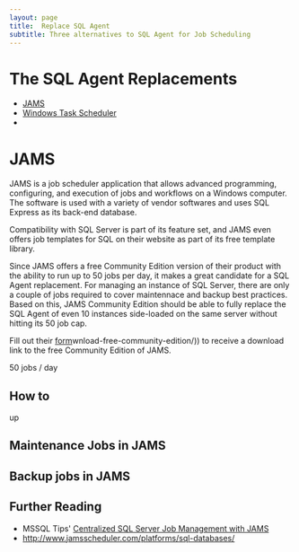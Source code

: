 ```yaml
---
layout: page
title:  Replace SQL Agent
subtitle: Three alternatives to SQL Agent for Job Scheduling
---
```


# The SQL Agent Replacements

* [JAMS](#jams)
* [Windows Task Scheduler](#windowstaskscheduler)
*


# JAMS

JAMS is a job scheduler application that allows advanced programming, configuring,
and execution of jobs and workflows on a Windows computer. The software is used
with a variety of vendor softwares and uses SQL Express as its back-end database.

Compatibility with SQL Server is part of its feature set, and JAMS even offers
job templates for SQL on their website as part of its free template library.

Since JAMS offers a free Community Edition version of their product with the
ability to run up to 50 jobs per day, it makes a great candidate for a SQL Agent replacement.
For managing an instance of SQL Server, there are only a couple of jobs required to
cover maintennace and backup best practices. Based on this, JAMS Community Edition
should be able to fully replace the SQL Agent of even 10 instances side-loaded on the
same server without hitting its 50 job cap.

Fill out their [form](http://www.jamsscheduler.com/do)wnload-free-community-edition/))
to receive a download link to the free Community Edition of JAMS.


50 jobs / day

## How to
up

## Maintenance Jobs in JAMS

## Backup jobs in JAMS



## Further Reading

* MSSQL Tips' [Centralized SQL Server Job Management with JAMS](https://www.mssqltips.com/sqlservertip/3158/centralized-sql-server-job-management-with-jams-job-scheduler/)
* http://www.jamsscheduler.com/platforms/sql-databases/
